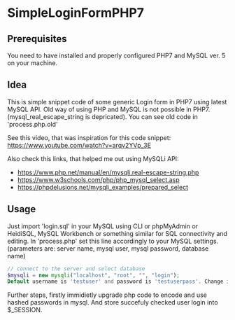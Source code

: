 # SimpleLoginFormPHP7

## Prerequisites
You need to have installed and properly configured PHP7 and MySQL ver. 5 on your machine.

## Idea
This is simple snippet code of some generic Login form in PHP7 using latest MySQL API. Old way of using PHP and MySQL is not possible in PHP7. (mysql_real_escape_string is depricated). You can see old code in 'process.php.old'

See this video, that was inspiration for this code snippet: https://www.youtube.com/watch?v=arqv2YVp_3E

Also check this links, that helped me out using MySQLi API:
- https://www.php.net/manual/en/mysqli.real-escape-string.php 
- https://www.w3schools.com/php/php_mysql_select.asp 
- https://phpdelusions.net/mysqli_examples/prepared_select

## Usage
Just import 'login.sql' in your MySQL using CLI or phpMyAdmin or HeidiSQL, MySQL Workbench or something similar for SQL connectivity and editing. In 'process.php' set this line accordingly to your MySQL settings. (parameters are: server name, mysql user, mysql password, database name)
```php
// connect to the server and select database
$mysqli = new mysqli("localhost", "root", "", "login");
Default username is 'testuser' and password is 'testuserpass'. Change it accordingly.
```
Further steps, firstly immidietly upgrade php code to encode and use hashed passwords in mysql. And store succefuly checked user login into $_SESSION.
